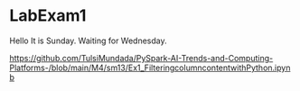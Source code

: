 # LabExam1
Hello It is Sunday. Waiting for Wednesday.

https://github.com/TulsiMundada/PySpark-AI-Trends-and-Computing-Platforms-/blob/main/M4/sm13/Ex1_FilteringcolumncontentwithPython.ipynb
